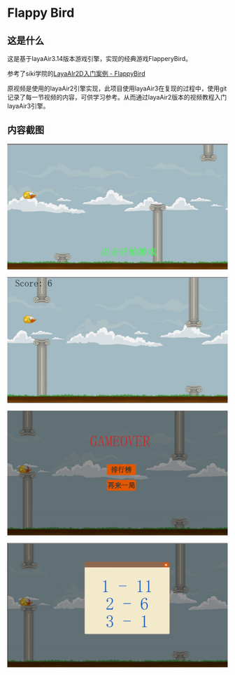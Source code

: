 # Flappy Bird

## 这是什么

这是基于layaAir3.14版本游戏引擎，实现的经典游戏FlapperyBird。

参考了siki学院的[LayaAIr2D入门案例 - FlappyBird](https://www.sikiedu.com/my/course/582)

原视频是使用的layaAir2引擎实现，此项目使用layaAir3在复现的过程中，使用git记录了每一节视频的内容，可供学习参考。从而通过layaAir2版本的视频教程入门layaAir3引擎。

## 内容截图

![image-20240823154312617](README.assets/image-20240823154312617.png)

![image-20240823154411337](README.assets/image-20240823154411337.png)

![image-20240823154433081](README.assets/image-20240823154433081.png)

![image-20240823154450378](README.assets/image-20240823154450378.png)

